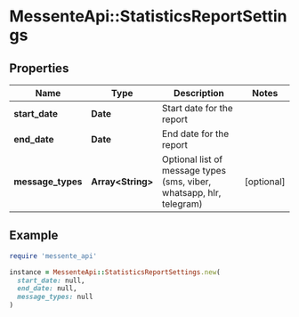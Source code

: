 # MessenteApi::StatisticsReportSettings

## Properties

| Name | Type | Description | Notes |
| ---- | ---- | ----------- | ----- |
| **start_date** | **Date** | Start date for the report |  |
| **end_date** | **Date** | End date for the report |  |
| **message_types** | **Array&lt;String&gt;** | Optional list of message types (sms, viber, whatsapp, hlr, telegram) | [optional] |

## Example

```ruby
require 'messente_api'

instance = MessenteApi::StatisticsReportSettings.new(
  start_date: null,
  end_date: null,
  message_types: null
)
```

